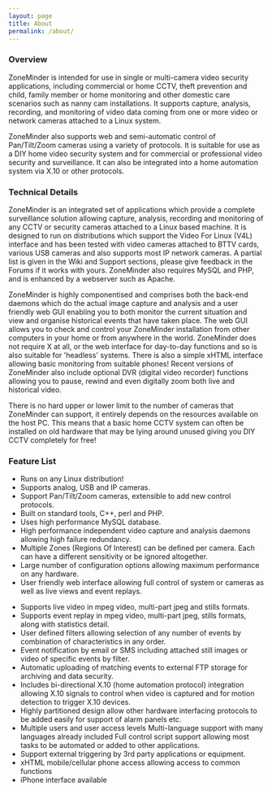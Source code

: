 ```yaml
---
layout: page
title: About
permalink: /about/
---
```


<h3>Overview</h3>
ZoneMinder is intended for use in single or multi-camera video security applications, including commercial or home CCTV, theft prevention and child, family member or home monitoring and other domestic care scenarios such as nanny cam installations. It supports capture, analysis, recording, and monitoring of video data coming from one or more video or network cameras attached to a Linux system.

ZoneMinder also supports web and semi-automatic control of Pan/Tilt/Zoom cameras using a variety of protocols. It is suitable for use as a DIY home video security system and for commercial or professional video security and surveillance. It can also be integrated into a home automation system via X.10 or other protocols.

<h3>Technical Details</h3>
ZoneMinder is an integrated set of applications which provide a complete surveillance solution allowing capture, analysis, recording and monitoring of any CCTV or security cameras attached to a Linux based machine. It is designed to run on distributions which support the Video For Linux (V4L) interface and has been tested with video cameras attached to BTTV cards, various USB cameras and also supports most IP network cameras. A partial list is given in the Wiki and Support sections, please give feedback in the Forums if it works with yours. ZoneMinder also requires MySQL and PHP, and is enhanced by a webserver such as Apache.

ZoneMinder is highly componentised and comprises both the back-end daemons which do the actual image capture and analysis and a user friendly web GUI enabling you to both monitor the current situation and view and organise historical events that have taken place. The web GUI allows you to check and control your ZoneMinder installation from other computers in your home or from anywhere in the world. ZoneMinder does not require X at all, or the web interface for day-to-day functions and so is also suitable for 'headless' systems. There is also a simple xHTML interface allowing basic monitoring from suitable phones! Recent versions of ZoneMinder also include optional DVR (digital video recorder) functions allowing you to pause, rewind and even digitally zoom both live and historical video.

There is no hard upper or lower limit to the number of cameras that ZoneMinder can support, it entirely depends on the resources available on the host PC. This means that a basic home CCTV system can often be installed on old hardware that may be lying around unused giving you DIY CCTV completely for free!


<h3>Feature List</h3>

<div class="row">
	<div class="col-sm-6">
		<ul>
			<li>Runs on any Linux distribution!</li>
			<li>Supports analog, USB and IP cameras.</li>
			<li>Support Pan/Tilt/Zoom cameras, extensible to add new control protocols.</li>
			<li>Built on standard tools, C++, perl and PHP.</li>
			<li>Uses high performance MySQL database.</li>
			<li>High performance independent video capture and analysis daemons allowing high failure redundancy.</li>
			<li>Multiple Zones (Regions Of Interest) can be defined per camera. Each can have a different sensitivity or be ignored altogether.</li>
			<li>Large number of configuration options allowing maximum performance on any hardware.</li>
			<li>User friendly web interface allowing full control of system or cameras as well as live views and event replays.</li>
		</ul>
	</div>
	<div class="col-sm-6">
		<ul>
			<li>Supports live video in mpeg video, multi-part jpeg and stills formats.</li>
			<li>Supports event replay in mpeg video, multi-part jpeg, stills formats, along with statistics detail.</li>
			<li>User defined filters allowing selection of any number of events by combination of characteristics in any order.</li>
			<li>Event notification by email or SMS including attached still images or video of specific events by filter.</li>
			<li>Automatic uploading of matching events to external FTP storage for archiving and data security.</li>
			<li>Includes bi-directional X.10 (home automation protocol) integration allowing X.10 signals to control when video is captured and for motion detection to trigger X.10 devices.</li>
			<li>Highly partitioned design allow other hardware interfacing protocols to be added easily for support of alarm panels etc.</li>
			<li>Multiple users and user access levels    Multi-language support with many languages already included    Full control script support allowing most tasks to be automated or added to other applications.</li>
			<li>Support external triggering by 3rd party applications or equipment.</li>
			<li>xHTML mobile/cellular phone access allowing access to common functions</li>
			<li>iPhone interface available</li>
		</ul>
	</div>
</div>
